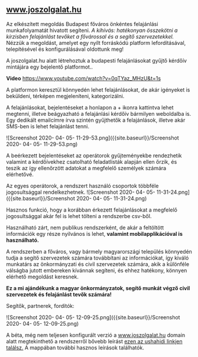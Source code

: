 ## www.joszolgalat.hu

Az elkészített megoldás Budapest főváros önkéntes felajánlási munkafolyamatát hivatott segíteni. 
_A kihívás: hatékonyan összekötni a kírzisben felajánlást tevőket a fővárossal és a segítő szervezetekkel._
Nézzük a megoldást, amelyet egy nyílt forráskódú platform lefordításával, telepítésével és konfigurálásával oldottunk meg! 

A joszolgalat.hu alatt létrehoztuk a budapesti felajánlásokat gyűjtő kérdőív mintájára egy bejelentő platformot..


**Video**
https://www.youtube.com/watch?v=0qTYaz_MHzU&t=1s

A platformon keresztül könnyedén lehet felajánlásokat, de akár igényeket is beküldeni, térképen megjeleníteni, kategorizálni. 




A felajánlásokat, bejelentéseket a honlapon a + ikonra kattintva lehet megtenni, illetve beágyazható a felajánlási kérdőív bármilyen weboldalba is. Egy dedikált emailcímre írva szintén gyűjthetők a felajánlások,  illetve akár SMS-ben is lehet felajánlást tenni.

![Screenshot 2020- 04- 05- 11-29-53.png]({{site.baseurl}}/Screenshot 2020- 04- 05- 11-29-53.png)


A beérkezett bejelentéseket az operátorok gyűjteményekbe rendezhetik valamint a kérdőívekhez csatolható feladatlisták alapján ellen	őrzik, és teszik az így ellenőrzött adatokat a megfelelő személyek számára elérhetővé.

Az egyes operátorok, a rendszert használó csoportok többféle jogosultsággal rendelkezhetnek. 
![Screenshot 2020- 04- 05- 11-31-24.png]({{site.baseurl}}/Screenshot 2020- 04- 05- 11-31-24.png)


Hasznos funkció, hogy a korábban érkezett felajánlásokat a megfelelő jogosultsággal akár fel is lehet tölteni a rendszerbe csv-ből.

Használható zárt, nem publikus rendszerként, de akár a feltöltött információk egy része nyilvános is lehet, **valamint mobilapplikációval is használható.**

A rendszerben a főváros, vagy bármely magyarországi település könnyedén tudja a segítő szervezetek számára továbbítani az információkat, így kiváló munkatárs az önkormányzati és civil szervezetek számára, akik a különféle válságba jutott embereken kívánnak segíteni, és ehhez hatékony, könnyen elérhető megoldást keresnek.

**Ez a mi ajándékunk a magyar önkormányzatok, segítő munkát végző civil szervezetek és felajánlást tevők számára!**

Segítők, partnerek, fordítók:

![Screenshot 2020- 04- 05- 12-09-25.png]({{site.baseurl}}/Screenshot 2020- 04- 05- 12-09-25.png)



A béta, még nem teljesen konfigurált verzió a www.joszolgalat.hu domain alatt megtekinthető a rendszerről bővebb leírást [ezen az ushahidi linkjen találsz.](https://github.com/ushahidi)
A mappában további hasznos leírások találhatók.
